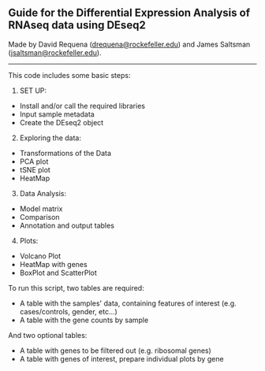 ## Guide for the Differential Expression Analysis of RNAseq data using DEseq2

Made by David Requena (drequena@rockefeller.edu) and James Saltsman (jsaltsman@rockefeller.edu).

-------------------------------------------------------------------------

This code includes some basic steps:
1. SET UP:
* Install and/or call the required libraries
* Input sample metadata
* Create the DEseq2 object
2. Exploring the data:
* Transformations of the Data
* PCA plot
* tSNE plot
* HeatMap
3. Data Analysis:
* Model matrix
* Comparison
* Annotation and output tables
4. Plots:
* Volcano Plot
* HeatMap with genes
* BoxPlot and ScatterPlot

To run this script, two tables are required:
* A table with the samples' data, containing features of interest (e.g. cases/controls, gender, etc...)
* A table with the gene counts by sample

And two optional tables:
* A table with genes to be filtered out (e.g. ribosomal genes)
* A table with genes of interest, prepare individual plots by gene
